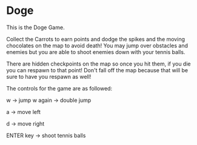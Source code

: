 # Doge

This is the Doge Game.

Collect the Carrots to earn points and dodge the spikes and the moving chocolates on the map to avoid death! You may jump over obstacles
and enemies but you are able to shoot enemies down with your tennis balls. 

There are hidden checkpoints on the map so once you hit them, if you die you can respawn to that point! Don't fall off the map because
that will be sure to have you respawn as well!

The controls for the game are as followed:
  
  w -> jump
  w again -> double jump
  
  a -> move left
  
  d -> move right
  
  ENTER key -> shoot tennis balls
